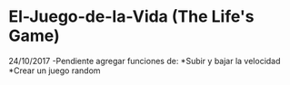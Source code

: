 # El-Juego-de-la-Vida (The Life's Game)
24/10/2017
-Pendiente agregar funciones de:
*Subir y bajar la velocidad
*Crear un juego random
